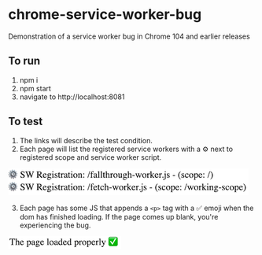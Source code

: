 # chrome-service-worker-bug
Demonstration of a service worker bug in Chrome 104 and earlier releases

## To run

1. npm i
2. npm start
3. navigate to http://localhost:8081

## To test
1. The links will describe the test condition.
2. Each page will list the registered service workers with a ⚙️ next to registered scope and service worker script.

![Service Workers Loaded](./doc/sw_loaded_screenshot_1.png)

3. Each page has some JS that appends a `<p>` tag with a ✅ emoji when the dom has finished loading. If the page comes up blank, you're experiencing the bug.

![Page Loaded](./doc/page_loaded_screenshot_1.png)
